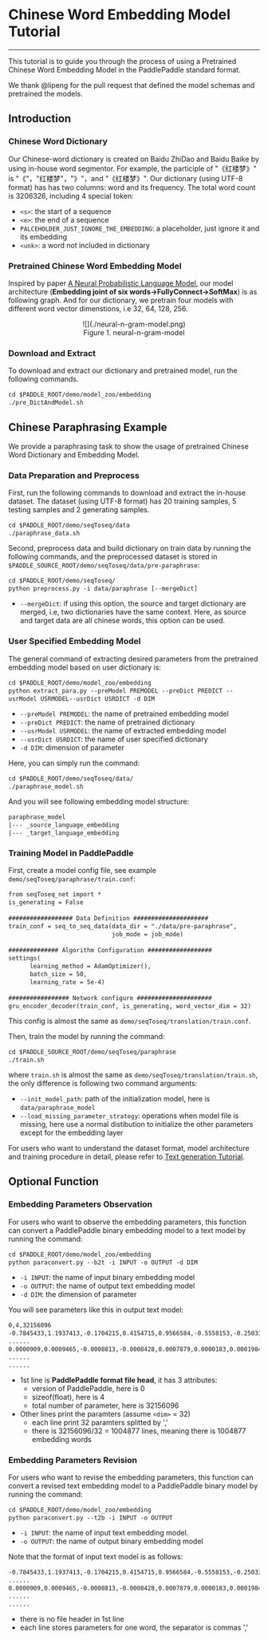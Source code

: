 # Chinese Word Embedding Model Tutorial #
----------
This tutorial is to guide you through the process of using a Pretrained Chinese Word Embedding Model in the PaddlePaddle standard format.

We thank @lipeng for the pull request that defined the model schemas and pretrained the models.

## Introduction ###
### Chinese Word Dictionary ###
Our Chinese-word dictionary is created on Baidu ZhiDao and Baidu Baike by using in-house word segmentor. For example, the participle of "《红楼梦》" is "《"，"红楼梦"，"》"，and "《红楼梦》". Our dictionary (using UTF-8 format) has has two columns: word and its frequency. The total word count is 3206326, including 4 special token:
  - `<s>`: the start of a sequence
  - `<e>`: the end of a sequence
  - `PALCEHOLDER_JUST_IGNORE_THE_EMBEDDING`: a placeholder, just ignore it and its embedding
  - `<unk>`: a word not included in dictionary

### Pretrained Chinese Word Embedding Model ###
Inspired by paper [A Neural Probabilistic Language Model](http://www.jmlr.org/papers/volume3/bengio03a/bengio03a.pdf), our model architecture (**Embedding joint of six words->FullyConnect->SoftMax**) is as following graph. And for our dictionary, we pretrain four models with different word vector dimenstions, i.e 32, 64, 128, 256.
<center>![](./neural-n-gram-model.png)</center>
<center>Figure 1. neural-n-gram-model</center>

### Download and Extract ###
To download and extract our dictionary and pretrained model, run the following commands.

    cd $PADDLE_ROOT/demo/model_zoo/embedding
    ./pre_DictAndModel.sh

## Chinese Paraphrasing Example ##
We provide a paraphrasing task to show the usage of pretrained Chinese Word Dictionary and Embedding Model.

### Data Preparation and Preprocess ###

First, run the following commands to download and extract the in-house dataset. The dataset (using UTF-8 format) has 20 training samples, 5 testing samples and 2 generating samples.

    cd $PADDLE_ROOT/demo/seqToseq/data
    ./paraphrase_data.sh

Second, preprocess data and build dictionary on train data by running the following commands, and the preprocessed dataset is stored in `$PADDLE_SOURCE_ROOT/demo/seqToseq/data/pre-paraphrase`:

    cd $PADDLE_ROOT/demo/seqToseq/
    python preprocess.py -i data/paraphrase [--mergeDict]

- `--mergeDict`: if using this option, the source and target dictionary are merged, i.e, two dictionaries have the same context. Here, as source and target data are all chinese words, this option can be used.

### User Specified Embedding Model ###
The general command of extracting desired parameters from the pretrained embedding model based on user dictionary is:

    cd $PADDLE_ROOT/demo/model_zoo/embedding
    python extract_para.py --preModel PREMODEL --preDict PREDICT --usrModel USRMODEL--usrDict USRDICT -d DIM

- `--preModel PREMODEL`: the name of pretrained embedding model
- `--preDict PREDICT`: the name of pretrained dictionary
- `--usrModel USRMODEL`: the name of extracted embedding model
- `--usrDict USRDICT`: the name of user specified dictionary
- `-d DIM`: dimension of parameter

Here, you can simply run the command:

    cd $PADDLE_ROOT/demo/seqToseq/data/
    ./paraphrase_model.sh

And you will see following embedding model structure:

    paraphrase_model
    |--- _source_language_embedding
    |--- _target_language_embedding

### Training Model in PaddlePaddle ###
First, create a model config file, see example `demo/seqToseq/paraphrase/train.conf`:

    from seqToseq_net import *
    is_generating = False

    ################## Data Definition #####################
    train_conf = seq_to_seq_data(data_dir = "./data/pre-paraphrase",
                                 job_mode = job_mode)

    ############## Algorithm Configuration ##################
    settings(
          learning_method = AdamOptimizer(),
          batch_size = 50,
          learning_rate = 5e-4)

    ################# Network configure #####################
    gru_encoder_decoder(train_conf, is_generating, word_vector_dim = 32)

This config is almost the same as `demo/seqToseq/translation/train.conf`.

Then, train the model by running the command:

    cd $PADDLE_SOURCE_ROOT/demo/seqToseq/paraphrase
    ./train.sh

where `train.sh` is almost the same as `demo/seqToseq/translation/train.sh`, the only difference is following two command arguments:

- `--init_model_path`: path of the initialization model, here is `data/paraphrase_model`
- `--load_missing_parameter_strategy`: operations when model file is missing, here use a normal distibution to initialize the other parameters except for the embedding layer

For users who want to understand the dataset format, model architecture and training procedure in detail, please refer to [Text generation Tutorial](../text_generation/index_en.md).

## Optional Function ##
###  Embedding Parameters Observation
For users who want to observe the embedding parameters, this function can convert a PaddlePaddle binary embedding model to a text model by running the command:

    cd $PADDLE_ROOT/demo/model_zoo/embedding
    python paraconvert.py --b2t -i INPUT -o OUTPUT -d DIM

- `-i INPUT`: the name of input binary embedding model
- `-o OUTPUT`: the name of output text embedding model
- `-d DIM`: the dimension of parameter

You will see parameters like this in output text model:

    0,4,32156096
    -0.7845433,1.1937413,-0.1704215,0.4154715,0.9566584,-0.5558153,-0.2503305, ......
    0.0000909,0.0009465,-0.0008813,-0.0008428,0.0007879,0.0000183,0.0001984, ......
    ......

- 1st line is **PaddlePaddle format file head**, it has 3 attributes:
  - version of PaddlePaddle, here is 0
  - sizeof(float), here is 4
  - total number of parameter, here is 32156096
- Other lines print the paramters (assume `<dim>` = 32)
  - each line print 32 paramters splitted by ','
  - there is 32156096/32 = 1004877 lines, meaning there is 1004877 embedding words

### Embedding Parameters Revision
For users who want to revise the embedding parameters, this function can convert a revised text embedding model to a PaddlePaddle binary model by running the command:

    cd $PADDLE_ROOT/demo/model_zoo/embedding
    python paraconvert.py --t2b -i INPUT -o OUTPUT

- `-i INPUT`: the name of input text embedding model.
- `-o OUTPUT`: the name of output binary embedding model

Note that the format of input text model is as follows:

    -0.7845433,1.1937413,-0.1704215,0.4154715,0.9566584,-0.5558153,-0.2503305, ......
    0.0000909,0.0009465,-0.0008813,-0.0008428,0.0007879,0.0000183,0.0001984, ......
    ......
- there is no file header in 1st line
- each line stores parameters for one word, the separator is commas ','

